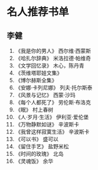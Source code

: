 # 名人推荐书单

## 李健

1. 《我是你的男人》 西尔维·西蒙斯
1. 《哈扎尔辞典》 米洛拉德·帕维奇
1. 《文学回忆录》 木心，陈丹青
1. 《茨维塔耶娃文集》
1. 《博尔赫斯全集》
1. 《安娜·卡列尼娜》 列夫·托尔斯泰
1. 《风景与记忆》 西蒙·沙玛
1. 《每个人都死了》 劳伦斯·布洛克
1. 《眠》 村上春树
1. 《人·岁月·生活》 伊利亚·爱伦堡
1. 《万物静默如谜》 辛波斯卡
1. 《我曾这样寂寞生活》 辛波斯卡
1. 《可以书》 盛可以
1. 《留住手艺》 盐野米松
1. 《时间的玫瑰》 北岛
1. 《灵魂饭》 余华
